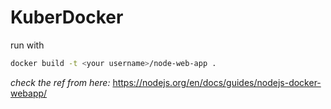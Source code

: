 # KuberDocker

run with 
```bash
docker build -t <your username>/node-web-app .
```

*check the ref from here:*
https://nodejs.org/en/docs/guides/nodejs-docker-webapp/